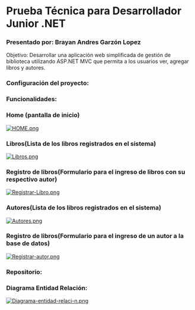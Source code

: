 # Prueba Técnica para Desarrollador Junior .NET
### Presentado por: Brayan Andres Garzón Lopez
Objetivo:
Desarrollar una aplicación web simplificada de gestión de biblioteca utilizando ASP.NET MVC que permita a los usuarios ver, agregar libros y autores.
### Configuración del proyecto:

### Funcionalidades:
### Home (pantalla de inicio)
[![HOME.png](https://i.postimg.cc/x1cQsJMB/HOME.png)](https://postimg.cc/18hbXzWK)
### Libros(Lista de los libros registrados en el sistema)
[![Libros.png](https://i.postimg.cc/13nx0xZQ/Libros.png)](https://postimg.cc/CRg6YQ1P)
### Registro de libros(Formulario para el ingreso de libros con su respectivo autor)
[![Registrar-Libro.png](https://i.postimg.cc/d3tpLp9g/Registrar-Libro.png)](https://postimg.cc/ftpBPHpv)
### Autores(Lista de los libros registrados en el sistema)
[![Autores.png](https://i.postimg.cc/tCcw4rnm/Autores.png)](https://postimg.cc/crQXDBmQ)
### Registro de libros(Formulario para el ingreso de un autor a la base de datos)
[![Registrar-autor.png](https://i.postimg.cc/zDtPxd7X/Registrar-autor.png)](https://postimg.cc/5jz30SDZ)
### Repositorio:

### Diagrama Entidad Relación:
[![Diagrama-entidad-relaci-n.png](https://i.postimg.cc/tCFWsJsQ/Diagrama-entidad-relaci-n.png)](https://postimg.cc/mt2tqb38)
